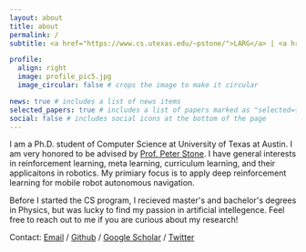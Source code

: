```yaml
---
layout: about
title: about
permalink: /
subtitle: <a href="https://www.cs.utexas.edu/~pstone/">LARG</a> | <a href="https://www.cs.utexas.edu/">UTCS</a> | <a href="https://robotics.utexas.edu/">Texas Robotic</a> | zfxu [at] utexas.edu

profile:
  align: right
  image: profile_pic5.jpg
  image_circular: false # crops the image to make it circular

news: true # includes a list of news items
selected_papers: true # includes a list of papers marked as "selected={true}"
social: false # includes social icons at the bottom of the page
---
```


I am a Ph.D. student of Computer Science at University of Texas at Austin. I am very honored to be advised by <a href="https://www.cs.utexas.edu/~pstone/">Prof. Peter Stone</a>. I have general interests in reinforcement learning, meta learning, curriculum learning, and their applicaitons in robotics. My primiary focus is to apply deep reinforcement learning for mobile robot autonomous navigation.

Before I started the CS program, I recieved master's and bachelor's degrees in Physics, but was lucky to find my passion in artificial intellegence. Feel free to reach out to me if you are curious about my research! 

Contact: <a href="mailto:zfxu@utexas.edu">Email</a> / <a href="https://github.com/Daffan">Github</a> / <a href="https://scholar.google.com/citations?user=d6Hj8JQAAAAJ&hl=en">Google Scholar</a> / <a href="https://twitter.com/JefferyXu4">Twitter</a>